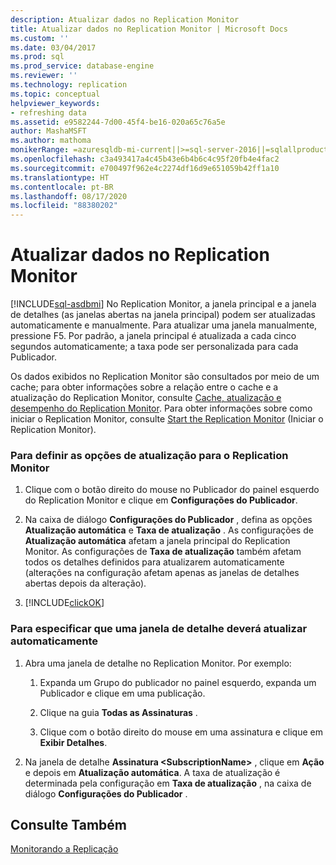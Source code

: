 ```yaml
---
description: Atualizar dados no Replication Monitor
title: Atualizar dados no Replication Monitor | Microsoft Docs
ms.custom: ''
ms.date: 03/04/2017
ms.prod: sql
ms.prod_service: database-engine
ms.reviewer: ''
ms.technology: replication
ms.topic: conceptual
helpviewer_keywords:
- refreshing data
ms.assetid: e9582244-7d00-45f4-be16-020a65c76a5e
author: MashaMSFT
ms.author: mathoma
monikerRange: =azuresqldb-mi-current||>=sql-server-2016||=sqlallproducts-allversions
ms.openlocfilehash: c3a493417a4c45b43e6b4b6c4c95f20fb4e4fac2
ms.sourcegitcommit: e700497f962e4c2274df16d9e651059b42ff1a10
ms.translationtype: HT
ms.contentlocale: pt-BR
ms.lasthandoff: 08/17/2020
ms.locfileid: "88380202"
---
```

# <a name="refresh-data-in-replication-monitor"></a>Atualizar dados no Replication Monitor
[!INCLUDE[sql-asdbmi](../../../includes/applies-to-version/sql-asdbmi.md)]
  No Replication Monitor, a janela principal e a janela de detalhes (as janelas abertas na janela principal) podem ser atualizadas automaticamente e manualmente. Para atualizar uma janela manualmente, pressione F5. Por padrão, a janela principal é atualizada a cada cinco segundos automaticamente; a taxa pode ser personalizada para cada Publicador.  
  
 Os dados exibidos no Replication Monitor são consultados por meio de um cache; para obter informações sobre a relação entre o cache e a atualização do Replication Monitor, consulte [Cache, atualização e desempenho do Replication Monitor](../../../relational-databases/replication/monitor/caching-refresh-and-replication-monitor-performance.md). Para obter informações sobre como iniciar o Replication Monitor, consulte [Start the Replication Monitor](../../../relational-databases/replication/monitor/start-the-replication-monitor.md) (Iniciar o Replication Monitor).  
  
### <a name="to-set-refresh-options-for-replication-monitor"></a>Para definir as opções de atualização para o Replication Monitor
  
1.  Clique com o botão direito do mouse no Publicador do painel esquerdo do Replication Monitor e clique em **Configurações do Publicador**.  
  
2.  Na caixa de diálogo **Configurações do Publicador** , defina as opções **Atualização automática** e **Taxa de atualização** . As configurações de **Atualização automática** afetam a janela principal do Replication Monitor. As configurações de **Taxa de atualização** também afetam todos os detalhes definidos para atualizarem automaticamente (alterações na configuração afetam apenas as janelas de detalhes abertas depois da alteração).  
  
3.  [!INCLUDE[clickOK](../../../includes/clickok-md.md)]  

### <a name="to-specify-that-a-detail-window-should-automatically-refresh"></a>Para especificar que uma janela de detalhe deverá atualizar automaticamente  
  
1.  Abra uma janela de detalhe no Replication Monitor. Por exemplo:  
  
    1.  Expanda um Grupo do publicador no painel esquerdo, expanda um Publicador e clique em uma publicação.  
  
    2.  Clique na guia **Todas as Assinaturas** .  
  
    3.  Clique com o botão direito do mouse em uma assinatura e clique em **Exibir Detalhes**.  
  
2.  Na janela de detalhe **Assinatura \<SubscriptionName>** , clique em **Ação** e depois em **Atualização automática**. A taxa de atualização é determinada pela configuração em **Taxa de atualização** , na caixa de diálogo **Configurações do Publicador** .  
  
## <a name="see-also"></a>Consulte Também  
 [Monitorando a Replicação](../../../relational-databases/replication/monitor/monitoring-replication.md)  
  
  

